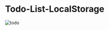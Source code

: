 # Todo-List-LocalStorage
![todo](https://user-images.githubusercontent.com/74482130/210069674-6829c74f-f28b-4e27-ab44-3b687faea497.png)
